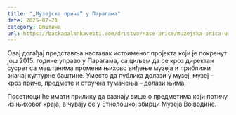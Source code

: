 ```yaml
---
title: "„Музејска прича“ у Парагама"
date: 2025-07-21
category: Општина
url: https://backapalankavesti.com/drustvo/nase-price/muzejska-prica-u-paragama/
---
```


Овај догађај представља наставак истоименог пројекта који је покренут још 2015. године управо у Парагама, са циљем да се кроз директан сусрет са мештанима промени њихово виђење музеја и приближи значај културне баштине. Уместо да публика долази у музеј, музеј – кроз приче, предмете и стручна тумачења – долази њима.

Посетиоци ће имати прилику да сазнају више о предметима који потичу из њиховог краја, а чувају се у Етнолошкој збирци Музеја Војводине.
